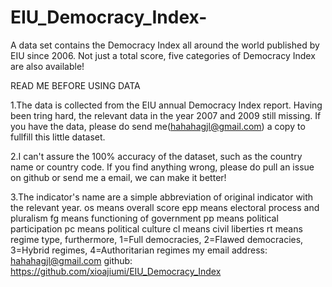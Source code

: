 # EIU_Democracy_Index-
A data set contains the Democracy Index all around the world published by EIU since 2006. Not just a total score, five categories of Democracy Index are also available!

READ ME BEFORE USING DATA								

1.The data is collected from the EIU annual Democracy Index report. Having been tring hard, the relevant data in the year 2007 and 2009 still missing. If you have the data, please do send me(hahahagjl@gmail.com) a copy to fullfill this little dataset.

2.I can't assure the 100% accuracy of the dataset, such as the country name or country code. If you find anything wrong, please do pull an issue on github or send me a email, we can make it better!

3.The indicator's name are a simple abbreviation of original indicator with the relevant year.
os        means overall score
epp      means electoral process and pluralism
fg        means functioning of government
pp       means political participation
pc       means political culture
cl         means civil liberties
rt         means regime type, furthermore, 1=Full democracies, 2=Flawed democracies, 3=Hybrid regimes, 4=Authoritarian regimes
my email address: hahahagjl@gmail.com
github: https://github.com/xioajiumi/EIU_Democracy_Index
